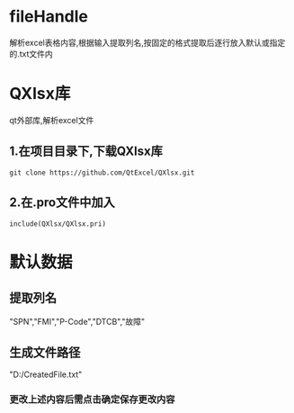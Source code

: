 # fileHandle
解析excel表格内容,根据输入提取列名,按固定的格式提取后逐行放入默认或指定的.txt文件内

# QXlsx库
qt外部库,解析excel文件  
## 1.在项目目录下,下载QXlsx库  
`git clone https://github.com/QtExcel/QXlsx.git`
## 2.在.pro文件中加入
`include(QXlsx/QXlsx.pri)`

# 默认数据
## 提取列名
"SPN","FMI","P-Code","DTCB","故障"
## 生成文件路径
"D:/CreatedFile.txt"
### 更改上述内容后需点击确定保存更改内容
